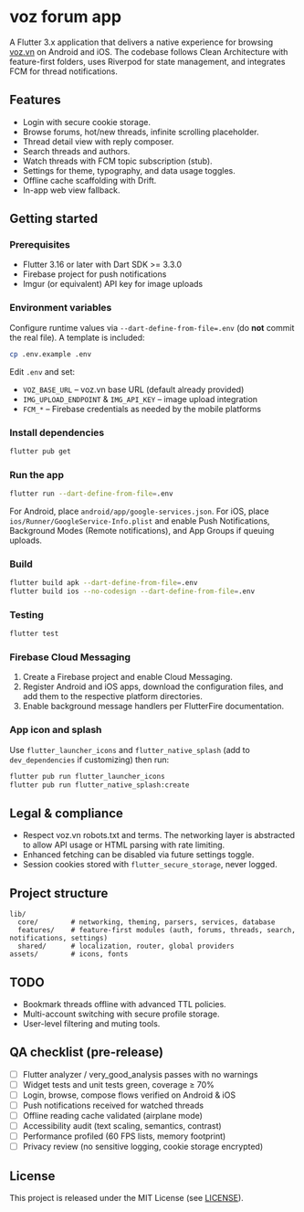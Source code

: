 # voz forum app

A Flutter 3.x application that delivers a native experience for browsing [voz.vn](https://voz.vn) on Android and iOS. The codebase follows Clean Architecture with feature-first folders, uses Riverpod for state management, and integrates FCM for thread notifications.

## Features
- Login with secure cookie storage.
- Browse forums, hot/new threads, infinite scrolling placeholder.
- Thread detail view with reply composer.
- Search threads and authors.
- Watch threads with FCM topic subscription (stub).
- Settings for theme, typography, and data usage toggles.
- Offline cache scaffolding with Drift.
- In-app web view fallback.

## Getting started

### Prerequisites
- Flutter 3.16 or later with Dart SDK >= 3.3.0
- Firebase project for push notifications
- Imgur (or equivalent) API key for image uploads

### Environment variables
Configure runtime values via `--dart-define-from-file=.env` (do **not** commit the real file). A template is included:

```bash
cp .env.example .env
```

Edit `.env` and set:

- `VOZ_BASE_URL` – voz.vn base URL (default already provided)
- `IMG_UPLOAD_ENDPOINT` & `IMG_API_KEY` – image upload integration
- `FCM_*` – Firebase credentials as needed by the mobile platforms

### Install dependencies

```bash
flutter pub get
```

### Run the app

```bash
flutter run --dart-define-from-file=.env
```

For Android, place `android/app/google-services.json`. For iOS, place `ios/Runner/GoogleService-Info.plist` and enable Push Notifications, Background Modes (Remote notifications), and App Groups if queuing uploads.

### Build

```bash
flutter build apk --dart-define-from-file=.env
flutter build ios --no-codesign --dart-define-from-file=.env
```

### Testing

```bash
flutter test
```

### Firebase Cloud Messaging
1. Create a Firebase project and enable Cloud Messaging.
2. Register Android and iOS apps, download the configuration files, and add them to the respective platform directories.
3. Enable background message handlers per FlutterFire documentation.

### App icon and splash
Use `flutter_launcher_icons` and `flutter_native_splash` (add to `dev_dependencies` if customizing) then run:

```bash
flutter pub run flutter_launcher_icons
flutter pub run flutter_native_splash:create
```

## Legal & compliance
- Respect voz.vn robots.txt and terms. The networking layer is abstracted to allow API usage or HTML parsing with rate limiting.
- Enhanced fetching can be disabled via future settings toggle.
- Session cookies stored with `flutter_secure_storage`, never logged.

## Project structure
```
lib/
  core/        # networking, theming, parsers, services, database
  features/    # feature-first modules (auth, forums, threads, search, notifications, settings)
  shared/      # localization, router, global providers
assets/        # icons, fonts
```

## TODO
- Bookmark threads offline with advanced TTL policies.
- Multi-account switching with secure profile storage.
- User-level filtering and muting tools.

## QA checklist (pre-release)
- [ ] Flutter analyzer / very_good_analysis passes with no warnings
- [ ] Widget tests and unit tests green, coverage ≥ 70%
- [ ] Login, browse, compose flows verified on Android & iOS
- [ ] Push notifications received for watched threads
- [ ] Offline reading cache validated (airplane mode)
- [ ] Accessibility audit (text scaling, semantics, contrast)
- [ ] Performance profiled (60 FPS lists, memory footprint)
- [ ] Privacy review (no sensitive logging, cookie storage encrypted)

## License
This project is released under the MIT License (see [LICENSE](LICENSE)).
